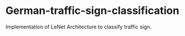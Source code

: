 # German-traffic-sign-classification
Implementation of LeNet Architecture to classify traffic sign. 
